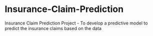 # Insurance-Claim-Prediction
Insurance Claim Prediction Project - To develop a predictive model to predict the insurance claims based on the data
